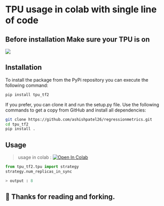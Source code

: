 # TPU usage in colab with single line of code

## Before installation Make sure your TPU is on

![](https://camo.githubusercontent.com/dd817760c179975842deecf76ca0f31f4ac5a0dfddd6d57a393c1e8ac2156a58/68747470733a2f2f692e737461636b2e696d6775722e636f6d2f41444e666f2e706e67)

## Installation

To install the package from the PyPi repository you can execute the following
command:
```sh
pip install tpu_tf2
```
If you prefer, you can clone it and run the setup.py file. Use the following commands to get a copy from GitHub and install all dependencies:
```bash
git clone https://github.com/ashishpatel26/regressionmetrics.git
cd tpu_tf2
pip install .
```
## Usage

> usage in colab : [![Open In Colab](https://colab.research.google.com/assets/colab-badge.svg)]()

```python
from tpu_tf2.tpu import strategy
strategy.num_replicas_in_sync

> output : 8
```

💁 Thanks for reading and forking.
---
